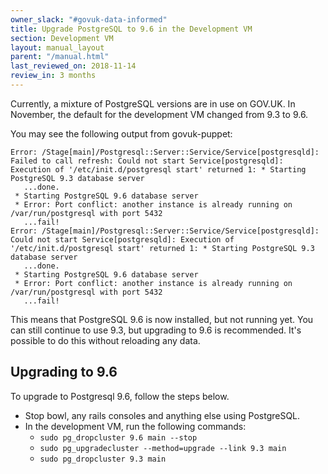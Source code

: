 ```yaml
---
owner_slack: "#govuk-data-informed"
title: Upgrade PostgreSQL to 9.6 in the Development VM
section: Development VM
layout: manual_layout
parent: "/manual.html"
last_reviewed_on: 2018-11-14
review_in: 3 months
---
```


Currently, a mixture of PostgreSQL versions are in use on GOV.UK. In
November, the default for the development VM changed from 9.3 to 9.6.

You may see the following output from govuk-puppet:

```
Error: /Stage[main]/Postgresql::Server::Service/Service[postgresqld]: Failed to call refresh: Could not start Service[postgresqld]: Execution of '/etc/init.d/postgresql start' returned 1: * Starting PostgreSQL 9.3 database server
   ...done.
 * Starting PostgreSQL 9.6 database server
 * Error: Port conflict: another instance is already running on /var/run/postgresql with port 5432
   ...fail!
Error: /Stage[main]/Postgresql::Server::Service/Service[postgresqld]: Could not start Service[postgresqld]: Execution of '/etc/init.d/postgresql start' returned 1: * Starting PostgreSQL 9.3 database server
   ...done.
 * Starting PostgreSQL 9.6 database server
 * Error: Port conflict: another instance is already running on /var/run/postgresql with port 5432
   ...fail!
```

This means that PostgreSQL 9.6 is now installed, but not running
yet. You can still continue to use 9.3, but upgrading to 9.6 is
recommended. It's possible to do this without reloading any data.

## Upgrading to 9.6

To upgrade to Postgresql 9.6, follow the steps below.

 - Stop bowl, any rails consoles and anything else using PostgreSQL.
 - In the development VM, run the following commands:
   - `sudo pg_dropcluster 9.6 main --stop`
   - `sudo pg_upgradecluster --method=upgrade --link 9.3 main`
   - `sudo pg_dropcluster 9.3 main`
